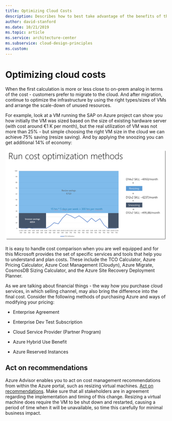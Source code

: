 ```yaml
---
title: Optimizing Cloud Costs
description: Describes how to best take advantage of the benefits of the cloud to minimize your cost.
author: david-stanford
ms.date: 10/21/2019
ms.topic: article
ms.service: architecture-center
ms.subservice: cloud-design-principles
ms.custom: 
---
```


# Optimizing cloud costs

When the first calculation is more or less close to on-prem analog in terms of the cost - customers prefer to migrate to the cloud. And after migration, continue to optimize the infrastructure by using the right types/sizes of VMs and arrange the scale-down of unused resources.

For example, look at a VM running the SAP on Azure project can show you how initially the VM was sized based on the size of existing hardware server (with cost around €1 K per month), but the real utilization of VM was not more than 25% - but simple choosing the right VM size in the cloud we can achieve 75% saving (resize saving). And by applying the snoozing you can get additional 14% of economy:

![](../_images/run-cost-optimization.png)

It is easy to handle cost comparison when you are well equipped and for this Microsoft provides the set of specific services and tools that help you to understand and plan costs. These include the TCO Calculator, Azure Pricing Calculator, Azure Cost Management (Cloudyn), Azure Migrate, CosmosDB Sizing Calculator, and the Azure Site Recovery Deployment Planner.

As we are talking about financial things - the way how you purchase cloud services, in which selling channel, may also bring the difference into the final cost. Consider the following methods of purchasing Azure and ways of modifying your pricing:

- Enterprise Agreement

- Enterprise Dev Test Subscription

- Cloud Service Provider (Partner Program)

- Azure Hybrid Use Benefit

- Azure Reserved Instances

## Act on recommendations

Azure Advisor enables you to act on cost management recommendations from within the Azure portal, such as resizing virtual machines. [Act on recommendations](/azure/cost-management/tutorial-acm-opt-recommendations). Make sure that all stakeholders are in agreement regarding the implementation and timing of this change. Resizing a virtual machine does require the VM to be shut down and restarted, causing a period of time when it will be unavailable, so time this carefully for minimal business impact.